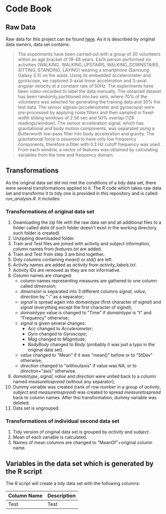 # Code Book

## Raw Data
 Raw data for this project can be found [here](https://d396qusza40orc.cloudfront.net/getdata%2Fprojectfiles%2FUCI%20HAR%20Dataset.zip). As it is described by original data owners, data set contains:
 >The experiments have been carried out with a group of 30 volunteers within an age bracket of 19-48 years. Each person performed six activities (WALKING, WALKING_UPSTAIRS, WALKING_DOWNSTAIRS, SITTING, STANDING, LAYING) wearing a smartphone (Samsung Galaxy S II) on the waist. Using its embedded accelerometer and gyroscope, we captured 3-axial linear acceleration and 3-axial angular velocity at a constant rate of 50Hz. The experiments have been video-recorded to label the data manually. The obtained dataset has been randomly partitioned into two sets, where 70% of the volunteers was selected for generating the training data and 30% the test data.
The sensor signals (accelerometer and gyroscope) were pre-processed by applying noise filters and then sampled in fixed-width sliding windows of 2.56 sec and 50% overlap (128 readings/window). The sensor acceleration signal, which has gravitational and body motion components, was separated using a Butterworth low-pass filter into body acceleration and gravity. The gravitational force is assumed to have only low frequency components, therefore a filter with 0.3 Hz cutoff frequency was used. From each window, a vector of features was obtained by calculating variables from the time and frequency domain.

## Transformations

As the original data set did not met the conditions of a tidy data set, there were several transformations applied to it. The R code which takes raw data set and transforms it to tidy one is provided in this repository and is called *run_analysis.R*. It includes:

### Transformations of original data set

 1. Downloading the zip file with the raw data set and all additional files to a folder called *data* (if such folder doesn't exist in the working directory, such folder is created).
 2. Unzipping downloaded folder.
 3. Train and Test files are joined with activity and subject information, column names from *features.txt* are added.
 4. Train and Test from step 3 are bind together.
 5. Only columns containing *mean()* or *std()* are left.
 6. Activity names are added as *activity* from *activity_labels.txt*.
 7. Activity IDs are removed as they are not informative.
 8. Column names are changed:
    + column names representing measures are gathered to one column called *dimension*;
    + *dimension* is separated into 3 different columns *signal*, *value*, *direction* by "-" as a separator;
    + *signal* is spread again into *domaintype* (first character of *signal*) and *signal* (everything except the first character of *signal*);
    + *domaintype* value is changed to "Time" if *domaintype* is "t" and "Frequency" otherwise;
    + *signal* is given several changes:
      - *Acc* changed to *Accelerometer*;
      - *Gyro* changed to *Gyroscope*;
      - *Mag* changed to *Magnitude*;
      - *BodyBody* changed to *Body* (probably it was just a typo in the original data set).
    + *value* changed to "Mean" if it was "mean()" before or to "StDev" otherwise;
    + *direction* changed to "withoutaxis" if value was NA, or to *direction*+"axis" otherwise.
9. *domaintype*, *signal*, *value* and *direction* were united back to a column named *measuretospread* (without any separator);
10. Dummy variable was created (rank of row number in a group of *activity*, *subject* and *measuretospread*) was created to spread *measuretospread* back to column names. After thsi transformation, dummy variable was deleted.
11. Data set is ungrouped.

### Transformations of individual second data set

1. Tidy version of original data set is grouped by *activity* and *subject*.
2. Mean of each variable is calculated.
3. Names of mean columns are changed to "MeanOf"+original column name.

## Variables in the data set which is generated by the R script

The R script will create a tidy data set with the following columns:

Column Name | Description
------------|------------
Test | Test
